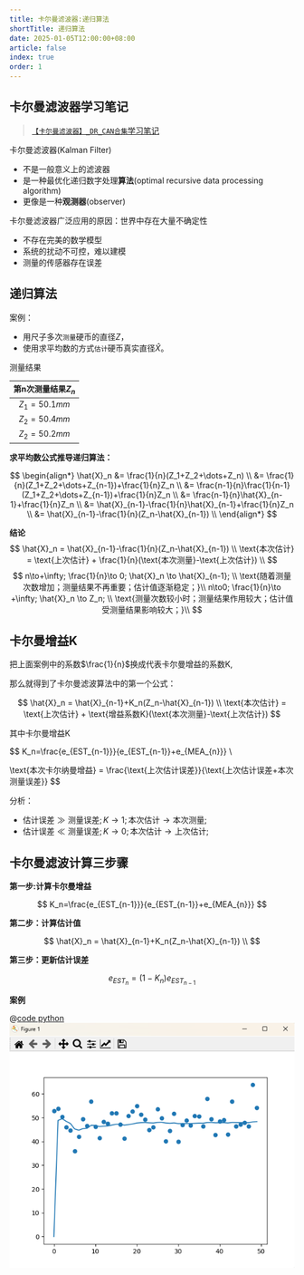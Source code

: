 ```yaml
---
title: 卡尔曼滤波器:递归算法
shortTitle: 递归算法
date: 2025-01-05T12:00:00+08:00
article: false 
index: true
order: 1
---
```



## 卡尔曼滤波器学习笔记

> [`【卡尔曼滤波器】_DR_CAN合集`学习笔记](https://www.bilibili.com/video/BV1ez4y1X7eR)

卡尔曼滤波器(Kalman Filter)
- 不是一般意义上的滤波器
- 是一种最优化递归数字处理**算法**(optimal recursive data processing algorithm)
- 更像是一种**观测器**(observer)


卡尔曼滤波器广泛应用的原因：世界中存在大量不确定性
- 不存在完美的数学模型
- 系统的扰动不可控，难以建模
- 测量的传感器存在误差

## 递归算法

案例：
- 用尺子多次`测量`硬币的直径$Z$，
- 使用求平均数的方式`估计`硬币真实直径$\hat{X}$。


测量结果

| 第n次测量结果$Z_n$ |
| :----------------: |
|    $Z_1=50.1mm$    |
|    $Z_2=50.4mm$    |
|    $Z_2=50.2mm$    |

**求平均数公式推导递归算法：**

$$
\begin{align*}
    \hat{X}_n &= \frac{1}{n}(Z_1+Z_2+\dots+Z_n) \\
              &= \frac{1}{n}(Z_1+Z_2+\dots+Z_{n-1})+\frac{1}{n}Z_n \\
              &= \frac{n-1}{n}\frac{1}{n-1}(Z_1+Z_2+\dots+Z_{n-1})+\frac{1}{n}Z_n \\
              &= \frac{n-1}{n}\hat{X}_{n-1}+\frac{1}{n}Z_n \\
              &= \hat{X}_{n-1}-\frac{1}{n}\hat{X}_{n-1}+\frac{1}{n}Z_n \\
              &= \hat{X}_{n-1}-\frac{1}{n}(Z_n-\hat{X}_{n-1}) \\
\end{align*}    
$$

**结论**
$$
    \hat{X}_n = \hat{X}_{n-1}-\frac{1}{n}(Z_n-\hat{X}_{n-1}) \\
    \text{本次估计} = \text{上次估计} + \frac{1}{n}(\text{本次测量}-\text{上次估计})    \\
$$
$$
    n\to+\infty; \frac{1}{n}\to 0; \hat{X}_n \to \hat{X}_{n-1}; \\
    \text{随着测量次数增加；测量结果不再重要；估计值逐渐稳定；}\\
    n\to0; \frac{1}{n}\to +\infty; \hat{X}_n \to Z_n; \\
    \text{测量次数较小时；测量结果作用较大；估计值受测量结果影响较大；}\\
$$

## 卡尔曼增益K

把上面案例中的系数$\frac{1}{n}$换成代表卡尔曼增益的系数K,

那么就得到了卡尔曼滤波算法中的第一个公式：

$$
    \hat{X}_n = \hat{X}_{n-1}+K_n(Z_n-\hat{X}_{n-1}) \\
    \text{本次估计} = \text{上次估计} + \text{增益系数K}(\text{本次测量}-\text{上次估计})
$$


其中卡尔曼增益K

$$
K_n=\frac{e_{EST_{n-1}}}{e_{EST_{n-1}}+e_{MEA_{n}}} \\

\text{本次卡尔纳曼增益} = \frac{\text{上次估计误差}}{\text{上次估计误差+本次测量误差}}
$$

分析：
- $\text{估计误差} \gg \text{测量误差} ; K \to 1 ; \text{本次估计} \to \text{本次测量};$
- $\text{估计误差} \ll \text{测量误差} ; K \to 0 ; \text{本次估计} \to \text{上次估计};$


## 卡尔曼滤波计算三步骤

**第一步:计算卡尔曼增益**

$$
K_n=\frac{e_{EST_{n-1}}}{e_{EST_{n-1}}+e_{MEA_{n}}}
$$

**第二步：计算估计值**

$$
\hat{X}_n = \hat{X}_{n-1}+K_n(Z_n-\hat{X}_{n-1}) \\
$$

**第三步：更新估计误差**

$$
e_{EST_{n}}=(1-K_n)e_{EST_{n-1}}
$$

**案例**

@[code python](./projects/01.递归算法.py)
![alt text](assets/images/image-1.png)
